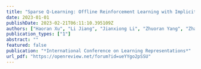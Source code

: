 ```yaml
---
title: "Sparse Q-Learning: Offline Reinforcement Learning with Implicit Value Regularization"
date: 2023-01-01
publishDate: 2023-02-21T06:11:10.395109Z
authors: ["Haoran Xu", "Li Jiang", "Jianxiong Li", "Zhuoran Yang", "Zhaoran Wang", "Victor Wai Kin Chan", "Xianyuan Zhan"]
publication_types: ["1"]
abstract: ""
featured: false
publication: "*International Conference on Learning Representations*"
url_pdf: "https://openreview.net/forum?id=ueYYgo2pSSU"
---
```


